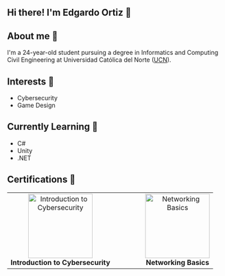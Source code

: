## Hi there! I'm Edgardo Ortiz 👋

## About me 👀
I'm a 24-year-old student pursuing a degree in Informatics and Computing Civil Engineering at Universidad Católica del Norte ([UCN](https://www.ucn.cl/)).

## Interests 🎉
- Cybersecurity
- Game Design

## Currently Learning 🧠
- C#
- Unity
- .NET

## Certifications 💼

<table>
  <tr>
    <td align="center">
      <a href="https://www.credly.com/badges/87038e0d-39e2-4179-8562-270664ac11bd/public_url">
        <img src="https://images.credly.com/images/af8c6b4e-fc31-47c4-8dcb-eb7a2065dc5b/I2CS__1_.png" alt="Introduction to Cybersecurity" width="150"/>
      </a>
      <br>
      <strong>Introduction to Cybersecurity</strong>
    </td>
    <td width="50"></td>
    <td align="center">
      <a href="https://www.credly.com/badges/de1bbfd7-10db-40ee-8a81-29645d2167ed/public_url">
        <img src="https://images.credly.com/images/5bdd6a39-3e03-4444-9510-ecff80c9ce79/image.png" alt="Networking Basics" width="150"/>
      </a>
      <br>
      <strong>Networking Basics</strong>
    </td>
  </tr>
</table>



